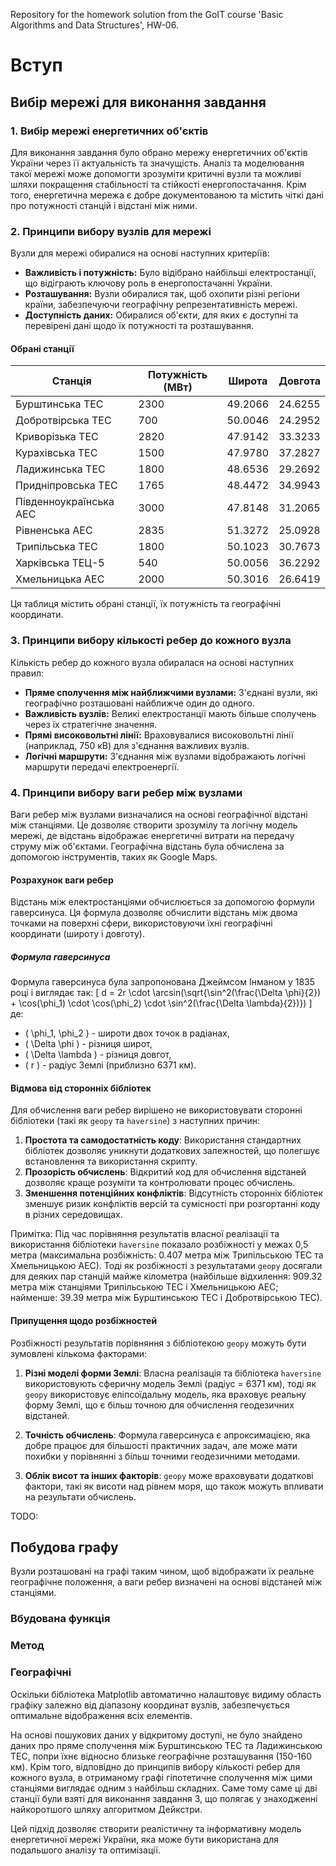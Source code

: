 Repository for the homework solution from the GoIT course 'Basic Algorithms and Data Structures', HW-06.

# Вступ

## Вибір мережі для виконання завдання

### 1. Вибір мережі енергетичних об'єктів

Для виконання завдання було обрано мережу енергетичних об'єктів України через її актуальність та значущість. Аналіз та моделювання такої мережі може допомогти зрозуміти критичні вузли та можливі шляхи покращення стабільності та стійкості енергопостачання. Крім того, енергетична мережа є добре документованою та містить чіткі дані про потужності станцій і відстані між ними.

### 2. Принципи вибору вузлів для мережі

Вузли для мережі обиралися на основі наступних критеріїв:
- **Важливість і потужність:** Було відібрано найбільші електростанції, що відіграють ключову роль в енергопостачанні України.
- **Розташування:** Вузли обиралися так, щоб охопити різні регіони країни, забезпечуючи географічну репрезентативність мережі.
- **Доступність даних:** Обиралися об'єкти, для яких є доступні та перевірені дані щодо їх потужності та розташування.

#### Обрані станції

| Станція               | Потужність (МВт) | Широта  | Довгота |
|-----------------------|------------------|---------|---------|
| Бурштинська ТЕС       | 2300             | 49.2066 | 24.6255 |
| Добротвірська ТЕС     |  700             | 50.0046 | 24.2952 |
| Криворізька ТЕС       | 2820             | 47.9142 | 33.3233 |
| Курахівська ТЕС       | 1500             | 47.9780 | 37.2827 |
| Ладижинська ТЕС       | 1800             | 48.6536 | 29.2692 |
| Придніпровська ТЕС    | 1765             | 48.4472 | 34.9943 |
| Південноукраїнська АЕС| 3000             | 47.8148 | 31.2065 |
| Рівненська АЕС        | 2835             | 51.3272 | 25.0928 |
| Трипільська ТЕС       | 1800             | 50.1023 | 30.7673 |
| Харківська ТЕЦ-5      |  540             | 50.0056 | 36.2292 |
| Хмельницька АЕС       | 2000             | 50.3016 | 26.6419 |

Ця таблиця містить обрані станції, їх потужність та географічні координати.

### 3. Принципи вибору кількості ребер до кожного вузла

Кількість ребер до кожного вузла обиралася на основі наступних правил:
- **Пряме сполучення між найближчими вузлами:** З'єднані вузли, які географічно розташовані найближче один до одного.
- **Важливість вузлів:** Великі електростанції мають більше сполучень через їх стратегічне значення.
- **Прямі високовольтні лінії:** Враховувалися високовольтні лінії (наприклад, 750 кВ) для з'єднання важливих вузлів.
- **Логічні маршрути:** З'єднання між вузлами відображають логічні маршрути передачі електроенергії.

### 4. Принципи вибору ваги ребер між вузлами

Ваги ребер між вузлами визначалися на основі географічної відстані між станціями. Це дозволяє створити зрозумілу та логічну модель мережі, де відстань відображає енергетичні витрати на передачу струму між об'єктами. Географічна відстань була обчислена за допомогою інструментів, таких як Google Maps.

#### Розрахунок ваги ребер
Відстань між електростанціями обчислюється за допомогою формули гаверсинуса. Ця формула дозволяє обчислити відстань між двома точками на поверхні сфери, використовуючи їхні географічні координати (широту і довготу).

##### Формула гаверсинуса
Формула гаверсинуса була запропонована Джеймсом Інманом у 1835 році і виглядає так:
\[ d = 2r \cdot \arcsin(\sqrt{\sin^2(\frac{\Delta \phi}{2}) + \cos(\phi_1) \cdot \cos(\phi_2) \cdot \sin^2(\frac{\Delta \lambda}{2})}) \]
де:
- \( \phi_1, \phi_2 \) - широти двох точок в радіанах,
- \( \Delta \phi \) - різниця широт,
- \( \Delta \lambda \) - різниця довгот,
- \( r \) - радіус Землі (приблизно 6371 км).

#### Відмова від сторонніх бібліотек
Для обчислення ваги ребер вирішено не використовувати сторонні бібліотеки (такі як `geopy` та `haversine`) з наступних причин:
1. **Простота та самодостатність коду**: Використання стандартних бібліотек дозволяє уникнути додаткових залежностей, що полегшує встановлення та використання скрипту.
2. **Прозорість обчислень**: Відкритий код для обчислення відстаней дозволяє краще розуміти та контролювати процес обчислень.
3. **Зменшення потенційних конфліктів**: Відсутність сторонніх бібліотек зменшує ризик конфліктів версій та сумісності при розгортанні коду в різних середовищах.

Примітка:
Під час порівняння результатів власної реалізації та використання бібліотеки `haversine` показало розбіжності у межах 0,5 метра (максимальна розбіжність: 0.407 метра між Трипільською ТЕС та Хмельницькою АЕС).
Тоді як розбіжності з результатами `geopy` досягали для деяких пар станцій майже кілометра (найбільше відхилення: 909.32 метра між станціями Трипільською ТЕС і Хмельницькою АЕС; найменше: 39.39 метра між Бурштинською ТЕС і Добротвірською ТЕС).

#### Припущення щодо розбіжностей

Розбіжності результатів порівняння з бібліотекою `geopy` можуть бути зумовлені кількома факторами:

1. **Різні моделі форми Землі**: 
   Власна реалізація та бібліотека `haversine` використовують сферичну модель Землі (радіус = 6371 км), тоді як `geopy` використовує еліпсоїдальну модель, яка враховує реальну форму Землі, що є більш точною для обчислення геодезичних відстаней.
2. **Точність обчислень**:
   Формула гаверсинуса є апроксимацією, яка добре працює для більшості практичних задач, але може мати похибки у порівнянні з більш точними геодезичними методами.

3. **Облік висот та інших факторів**:
   `geopy` може враховувати додаткові фактори, такі як висоти над рівнем моря, що також можуть впливати на результати обчислень.



TODO:
## Побудова графу
Вузли розташовані на графі таким чином, щоб відображати їх реальне географічне положення, а ваги ребер визначені на основі відстаней між станціями.
### Вбудована функція
### Метод
### Географічні

Оскільки бібліотека Matplotlib автоматично налаштовує видиму область графіку залежно від діапазону координат вузлів, забезпечується оптимальне відображення всіх елементів.


На основі пошукових даних у відкритому доступі, не було знайдено даних про пряме сполучення між Бурштинською ТЕС та Ладижинською ТЕС, попри їхнє відносно близьке географічне розташування (150-160 км). Крім того, відповідно до принципів вибору кількості ребер для кожного вузла, в отриманому графі гіпотетичне сполучення між цими станціями виглядає одним з найбільш складних. Саме тому саме ці дві станції були взяті для виконання завдання 3, що полягає у знаходженні найкоротшого шляху алгоритмом Дейкстри.


Цей підхід дозволяє створити реалістичну та інформативну модель енергетичної мережі України, яка може бути використана для подальшого аналізу та оптимізації.


